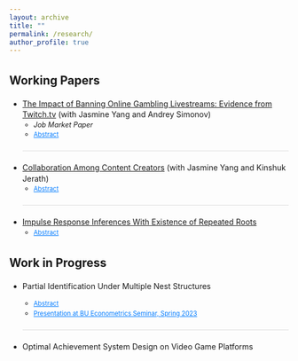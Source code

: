 ```yaml
---
layout: archive
title: ""
permalink: /research/
author_profile: true
---
```


<style>
  body {
    line-height: 1.4; /* Adjust line spacing */
  }

  p, li {
    font-size: 1em; /* Font size for regular text */
  }

  .coauthors, .subcontent {
    font-size: 0.9em; /* Customize specific classes if needed */
  }

  .abstract {
    display: none; /* Hide the abstract by default */
    text-align: justify; /* Justify text for better readability */
    margin-top: 5px;
  }

  h2, h3 {
    margin-top: 1.5em; /* Increase space above headings */
  }

  /* Indent subcontents and add bullet points for them */
  ul.subcontent {
    list-style-type: circle; /* Set bullet points to circles for subcontent */
    margin-left: 10px; /* Indent subcontents */
    padding-left: 10px; /* Reduce padding for subcontent */
  }

  .toggle-link {
    color: #007bff;
    text-decoration: underline;
    cursor: pointer;
    font-size: 0.9em;
  }

  /* Divider between each paper */
  .underline {
    display: block;
    margin: 20px 0;
    border-bottom: 1px solid #ddd;
  }
</style>

<script>
  function toggleAbstract(id) {
    var abstract = document.getElementById(id);
    if (abstract.style.display === "none" || abstract.style.display === "") {
      abstract.style.display = "block";
    } else {
      abstract.style.display = "none";
    }
  }
</script>

## Working Papers

<ul>
  <!-- Paper 1 -->
  <li>
    <a href="https://qifan-han.github.io/files/JMP.pdf">The Impact of Banning Online Gambling Livestreams: Evidence from Twitch.tv</a> (with Jasmine Yang and Andrey Simonov)
    <ul class="subcontent">
      <li> <em>Job Market Paper</em> </li>
      <li><span class="toggle-link" onclick="toggleAbstract('abstract1')">Abstract</span></li>
      <li id="abstract1" class="abstract">
        The necessity of content regulation on digital platforms, particularly concerning misinformation and harmful content, has sparked a growing debate. While many platforms have increasingly relied on self-regulation to address these issues, the effectiveness of such measures remains uncertain, as platforms may prioritize profits over consumer protection, potentially leading to misaligned incentives with regulators. We investigate the effectiveness and market outcomes of content self-regulation by studying Twitch’s ban on online gambling livestreams in October 2022, using a novel high-frequency panel dataset covering the top 6,000 Twitch streamers. To identify banned content and streamers affected by the policy, we leverage video analysis on historical video clips, high-frequency stream titles, and in-stream chat analysis. To tackle key identification challenges, we use three causal estimators: two-way fixed effects DiD, Synthetic DiD, and the doubly-robust estimator of group-time average treatment effects, and propose a network analysis to construct valid treated and control groups. On the supply side, we find that the policy caused a reduction in weekly gambling streams by 63.2% for streamers whose content was banned and 12.2% for streamers whose content was not banned. However, the policy also decreased non-gambling streams as an unintended cost for the platform, resulting in an overall reduction in content production and diversity. Additionally, the more popular streamers experienced a higher content reduction, driven by two underlying mechanisms: lower reliance on gambling content and concerns for reputation. On the demand side, we find that the policy only reduced total viewership and low-tier subscriptions, with revenue from loyal viewers unaffected. We discuss the implications of Twitch’s policy ban and the broader practices of content self-regulation on platforms in general.
      </li>
    </ul>
  </li>

  <div class="underline"></div>

  <!-- Paper 2 -->
  <li>
    <a href="https://papers.ssrn.com/sol3/papers.cfm?abstract_id=4538856">Collaboration Among Content Creators</a> (with Jasmine Yang and Kinshuk Jerath)
    <ul class="subcontent">
<!--      <li> <em>with Jasmine Yang and Kinshuk Jerath</em> </li>-->
      <li><span class="toggle-link" onclick="toggleAbstract('abstract2')">Abstract</span></li>
      <li id="abstract2" class="abstract">
        We study content collaboration in the creator economy, in which competing creators mutually agree to collaborate on joint content and negotiate on content production and revenue sharing. Using a game theory model with creators competing for consumers on a Hotelling line, we show that collaboration allows creators to use the jointly-produced content to moderate competition, while using their individual content to expand into new audiences. This increases content diversity but also leads to increased monetizability of content. In general, collaboration among creators has an effect of increasing the profits of creators while reducing consumer surplus. When creators create content with heterogeneous entertainment values, the creator producing content of lower entertainment value has an incentive to free ride on the collaborative content. This free riding may increase surplus for consumers (who without collaboration would watch content of low entertainment value), thereby improving creators’ profits as well as consumer surplus. Our results provide guidance to content creators, to platforms designing tools to facilitate collaborations, and to policymakers.
      </li>
    </ul>
  </li>

  <div class="underline"></div>

  <!-- Paper 3 -->
  <li>
    <a href="https://qifan-han.github.io/files/IRF_paper.pdf">Impulse Response Inferences With Existence of Repeated Roots</a>
    <ul class="subcontent">
<!--      <li>Co-authors: Not applicable</li>-->
      <li><span class="toggle-link" onclick="toggleAbstract('abstract3')">Abstract</span></li>
      <li id="abstract3" class="abstract">
        Vector Autoregression (VAR) and local projection (LP) are the two main methods of estimating and conducting inferences of the impulse response functions (IRFs) in macroeconomic studies, allowing researchers to choose between them based on the subjects of interest. This paper extends existing works on the comparison between AR inferences and LP inferences, by considering data generating processes with repeated roots. Consequently, the autoregressive estimation of impulse responses will converge to a special type of real-valued random variable, and the bootstrap Efron confidence interval of lag-augmented AR will always be conservative, even if the roots are away from the unit circle. This problem is more severe when the time series is highly persistent and at both intermediate and long horizons. The results are supported by Monte Carlo simulations with different values of roots in AR(2), AR(3) and VAR(1) models.
      </li>
    </ul>
  </li>

</ul>

## Work in Progress

<ul>
  
  <!-- WIP 1 -->
  <li>
    Partial Identification Under Multiple Nest Structures
  </li>
    <ul class="subcontent">
      <li><span class="toggle-link" onclick="toggleAbstract('abstract1')">Abstract</span></li>
      <li id="abstract1" class="abstract">
        Nested logit model is one of the most widely applied tools in discrete choice analysis, due to its ability to capture rich substitution patterns in market data. However, the researcher needs to define a nest structure ex ante, as the chosen nest is usually based on prior knowledge of the market and will be applied to all individuals. This paper discusses the identification of individual preferences, while relaxing this unique nest structure assumption and allowing for heterogeneity in individuals' recognition of the nest structures in the same market. I characterize the sharp identification region of parameters in the nested logit model, based on the coexistence of a given set of nest structures. I show in a series of Monte Carlo simulations that misspecification of the nest structure may result in the identification region not covering the true parameter, whereas the identification region solves the misspecification problem and partially identifies the parameters by allowing for multiple nest structures.
      </li>
      <li><a class="toggle-link" href="https://qifan-han.github.io/files/Seminar_Presentation_SP2023.pdf" target="_blank">Presentation at BU Econometrics Seminar, Spring 2023</a></li>
    </ul>

  <div class="underline"></div>
  
  <!-- WIP 2 -->
  <li>
        Optimal Achievement System Design on Video Game Platforms
  </li>

</ul>

